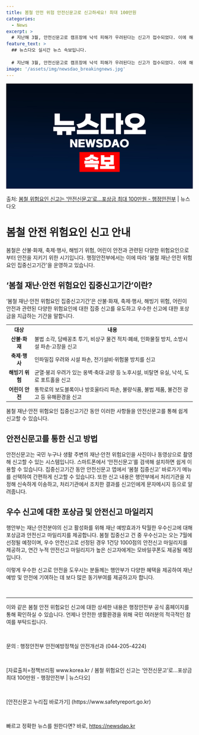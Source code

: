 ```yaml
---
title: 봄철 안전 위험 안전신문고로 신고하세요! 최대 100만원
categories:
  - News
excerpt: >
  # 지난해 3월, 안전신문고로 캠프장에 낙석 피해가 우려된다는 신고가 접수되었다. 이에 해당 신고내용은 소관…
feature_text: >
  ## 뉴스다오 실시간 뉴스 속보입니다.

  # 지난해 3월, 안전신문고로 캠프장에 낙석 피해가 우려된다는 신고가 접수되었다. 이에 해당 신고내용은 소관…
image: '/assets/img/newsdao_breakingnews.jpg'
---
```


![뉴스다오 속보](/assets/img/newsdao_breakingnews.jpg)

<p>출처: <a href="https://newsdao.kr/3274" rel="dofollow">봄철 위험요인 신고는 ‘안전신문고’로…포상금 최대 100만원 - 행정안전부</a> | 뉴스다오</p>

<h1>봄철 안전 위험요인 신고 안내</h1>
<p data-ke-size="size16">봄철은 산불·화재, 축제·행사, 해빙기 위험, 어린이 안전과 관련된 다양한 위험요인으로부터 안전을 지키기 위한 시기입니다. 행정안전부에서는 이에 따라 '봄철 재난·안전 위험요인 집중신고기간'을 운영하고 있습니다.</p>

<h2 data-ke-size="size26">‘봄철 재난·안전 위험요인 집중신고기간’이란?</h2>
<p data-ke-size="size16">‘봄철 재난·안전 위험요인 집중신고기간’은 산불·화재, 축제·행사, 해빙기 위험, 어린이 안전과 관련된 다양한 위험요인에 대한 집중 신고를 유도하고 우수한 신고에 대한 포상금을 지급하는 기간을 말합니다.</p>

<table>
	<tr>
		<td style="text-align: center; height: 17px;"><b>대상</b></td>
		<td style="text-align: center; height: 17px;"><b>내용</b></td>
	</tr>
	<tr>
		<td style="text-align: center; height: 17px;"><b>산불·화재</b></td>
		<td>불법 소각, 담배꽁초 투기, 비상구 물건 적치·폐쇄, 인화물질 방치, 소방시설 파손·고장을 신고</td>
	</tr>
	<tr>
		<td style="text-align: center; height: 17px;"><b>축제·행사</b></td>
		<td>인파밀집 우려와 시설 파손, 전기설비·위험물 방치를 신고</td>
	</tr>
	<tr>
		<td style="text-align: center; height: 17px;"><b>해빙기 위험</b></td>
		<td>균열·붕괴 우려가 있는 옹벽·축대·교량 등 노후시설, 비탈면 유실, 낙석, 도로 포트홀을 신고</td>
	</tr>
	<tr>
		<td style="text-align: center; height: 17px;"><b>어린이 안전</b></td>
		<td>통학로의 보도블록이나 방호울타리 파손, 불량식품, 불법 제품, 불건전 광고 등 유해환경을 신고</td>
	</tr>
</table>

<p data-ke-size="size16">봄철 재난·안전 위험요인 집중신고기간 동안 이러한 사항들을 안전신문고를 통해 쉽게 신고할 수 있습니다.</p>

<h2 data-ke-size="size26">안전신문고를 통한 신고 방법</h2>
<p data-ke-size="size16">안전신문고는 국민 누구나 생활 주변의 재난·안전 위험요인을 사진이나 동영상으로 촬영해 신고할 수 있는 시스템입니다. 스마트폰에서 ‘안전신문고’를 검색해 설치하면 쉽게 이용할 수 있습니다. 집중신고기간 동안 안전신문고 앱에서 ‘봄철 집중신고’ 바로가기 메뉴를 선택하여 간편하게 신고할 수 있습니다. 또한 신고 내용은 행안부에서 처리기관을 지정해 신속하게 이송하고, 처리기관에서 조치한 결과를 신고인에게 문자메시지 등으로 알려줍니다.</p>

<h2 data-ke-size="size26">우수 신고에 대한 포상금 및 안전신고 마일리지</h2>
<p data-ke-size="size16">행안부는 재난·안전분야의 신고 활성화를 위해 재난 예방효과가 탁월한 우수신고에 대해 포상금과 안전신고 마일리지를 제공합니다. 봄철 집중신고 건 중 우수신고는 오는 7월에 선정될 예정이며, 우수 안전신고로 선정된 경우 1건당 1000점의 안전신고 마일리지를 제공하고, 연간 누적 안전신고 마일리지가 높은 신고자에게는 모바일쿠폰도 제공될 예정입니다.</p>

<p data-ke-size="size16">이렇게 우수한 신고로 안전을 도우시는 분들께는 행안부가 다양한 혜택을 제공하여 재난 예방 및 안전에 기여하는 데 보다 많은 동기부여를 제공하고자 합니다.</p>

<p data-ke-size="size16">&nbsp;</p>

<hr>

<p data-ke-size="size16">이와 같은 봄철 안전 위험요인 신고에 대한 상세한 내용은 행정안전부 공식 홈페이지를 통해 확인하실 수 있습니다. 언제나 안전한 생활환경을 위해 국민 여러분의 적극적인 참여를 부탁드립니다.</p>

<p data-ke-size="size16">&nbsp;</p>

<p data-ke-size="size16">문의 : 행정안전부 안전예방정책실 안전개선과 (044-205-4224)</p>

<p data-ke-size="size16">&nbsp;</p>

<p data-ke-size="size16">[자료출처=정책브리핑 www.korea.kr / 봄철 위험요인 신고는 ‘안전신문고’로…포상금 최대 100만원 - 행정안전부 | 뉴스다오]</p>

<p data-ke-size="size16">&nbsp;</p>

<p data-ke-size="size16">[안전신문고 누리집 바로가기] (https://www.safetyreport.go.kr)</p>

<p data-ke-size="size16">&nbsp;</p> 

빠르고 정확한 뉴스를 원한다면? 바로, <a href="https://newsdao.kr" rel="dofollow">https://newsdao.kr</a>


